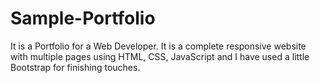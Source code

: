 # Sample-Portfolio
It is a Portfolio for a Web Developer.
It is a complete responsive website with multiple pages using HTML, CSS, JavaScript and I have used a little Bootstrap for finishing touches. 
